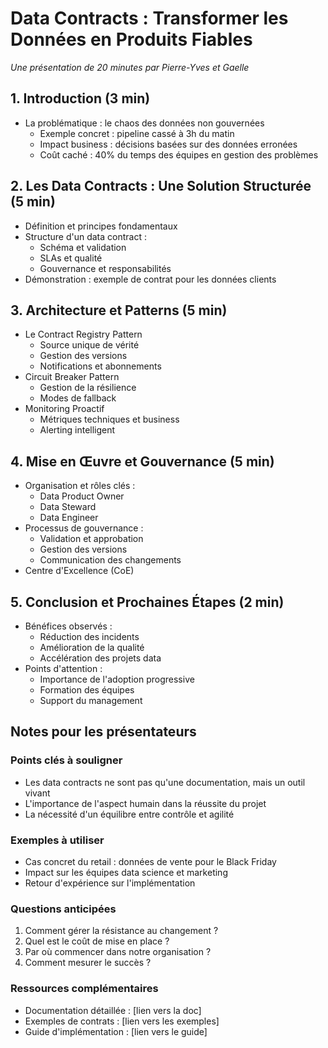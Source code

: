 # Data Contracts : Transformer les Données en Produits Fiables
*Une présentation de 20 minutes par Pierre-Yves et Gaelle*

## 1. Introduction (3 min)
- La problématique : le chaos des données non gouvernées
  - Exemple concret : pipeline cassé à 3h du matin
  - Impact business : décisions basées sur des données erronées
  - Coût caché : 40% du temps des équipes en gestion des problèmes

## 2. Les Data Contracts : Une Solution Structurée (5 min)
- Définition et principes fondamentaux
- Structure d'un data contract :
  - Schéma et validation
  - SLAs et qualité
  - Gouvernance et responsabilités
- Démonstration : exemple de contrat pour les données clients

## 3. Architecture et Patterns (5 min)
- Le Contract Registry Pattern
  - Source unique de vérité
  - Gestion des versions
  - Notifications et abonnements
- Circuit Breaker Pattern
  - Gestion de la résilience
  - Modes de fallback
- Monitoring Proactif
  - Métriques techniques et business
  - Alerting intelligent

## 4. Mise en Œuvre et Gouvernance (5 min)
- Organisation et rôles clés :
  - Data Product Owner
  - Data Steward
  - Data Engineer
- Processus de gouvernance :
  - Validation et approbation
  - Gestion des versions
  - Communication des changements
- Centre d'Excellence (CoE)

## 5. Conclusion et Prochaines Étapes (2 min)
- Bénéfices observés :
  - Réduction des incidents
  - Amélioration de la qualité
  - Accélération des projets data
- Points d'attention :
  - Importance de l'adoption progressive
  - Formation des équipes
  - Support du management

## Notes pour les présentateurs

### Points clés à souligner
- Les data contracts ne sont pas qu'une documentation, mais un outil vivant
- L'importance de l'aspect humain dans la réussite du projet
- La nécessité d'un équilibre entre contrôle et agilité

### Exemples à utiliser
- Cas concret du retail : données de vente pour le Black Friday
- Impact sur les équipes data science et marketing
- Retour d'expérience sur l'implémentation

### Questions anticipées
1. Comment gérer la résistance au changement ?
2. Quel est le coût de mise en place ?
3. Par où commencer dans notre organisation ?
4. Comment mesurer le succès ?

### Ressources complémentaires
- Documentation détaillée : [lien vers la doc]
- Exemples de contrats : [lien vers les exemples]
- Guide d'implémentation : [lien vers le guide] 